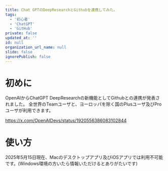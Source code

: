 ```yaml
---
title: Chat GPTのDeepResearchとGithubを連携してみた。
tags:
  - '初心者'
  - 'ChatGPT'
  - 'GitHub'
private: false
updated_at: ''
id: null
organization_url_name: null
slide: false
ignorePublish: false
---
```

# 初めに
OpenAIからChatGPT DeepResearchの新機能としてGithubとの連携が発表されました。
全世界のTeamユーザと、ヨーロッパを除く国のPlusユーザ及びProユーザが利用できます。

https://x.com/OpenAIDevs/status/1920556386083102844

# 使い方
2025年5月15日現在、Macのデスクトップアプリ及びiOSアプリでは利用不可能です。(Windows環境の方いたら情報いただけるとありがたいです)

